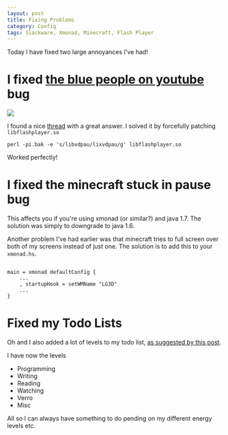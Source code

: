 ```yaml
---
layout: post
title: Fixing Problems
category: Config
tags: Slackware, Xmonad, Minecraft, Flash Player
---
```



Today I have fixed two large annoyances I've had!

# I fixed [the blue people on youtube][blue] bug

![](http://i.stack.imgur.com/XvNff.png)

I found a nice [thread][blue] with a great answer. I solved it by forcefully patching `libflashplayer.so`

    perl -pi.bak -e 's/libvdpau/lixvdpau/g' libflashplayer.so

Worked perfectly!

[blue]: http://askubuntu.com/questions/117127/flash-video-appears-blue



# I fixed the minecraft stuck in pause bug

This affects you if you're using xmonad (or similar?) and java 1.7. The solution was simply to downgrade to java 1.6.

Another problem I've had earlier was that minecraft tries to full screen over both of my screens instead of just one. The solution is to add this to your `xmonad.hs`.

``` {.haskell}

main = xmonad defaultConfig {
    ...
    , startupHook = setWMName "LG3D"
    ...
}

```


# Fixed my Todo Lists

Oh and I also added a lot of levels to my todo list, [as suggested by this post][aaron].

I have now the levels

* Programming
* Writing
* Reading
* Watching
* Verro
* Misc

All so I can always have something to do pending on my different energy levels etc.

[aaron]: http://www.aaronsw.com/weblog/productivity

